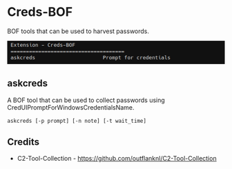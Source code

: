# Creds-BOF

BOF tools that can be used to harvest passwords.

![](_img/01.png)

## askcreds

A BOF tool that can be used to collect passwords using CredUIPromptForWindowsCredentialsName.

```
askcreds [-p prompt] [-n note] [-t wait_time]
```

## Credits
* C2-Tool-Collection - https://github.com/outflanknl/C2-Tool-Collection
